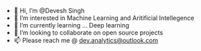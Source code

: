 - 👋 Hi, I’m @Devesh Singh
- 👀 I’m interested in Machine Learning and Aritificial Intellegence
- 🌱 I’m currently learning ... Deep learning 
- 💞️ I’m looking to collaborate on open source projects
- 📫 Please reach me @ dev.analytics@outlook.com

<!---
singde/singde is a ✨ special ✨ repository because its `README.md` (this file) appears on your GitHub profile.
You can click the Preview link to take a look at your changes.
--->
